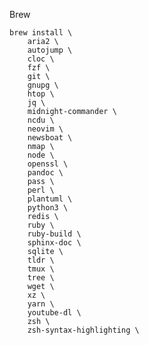 Brew

    brew install \
        aria2 \
        autojump \
        cloc \
        fzf \
        git \
        gnupg \
        htop \
        jq \
        midnight-commander \
        ncdu \
        neovim \
        newsboat \
        nmap \
        node \
        openssl \
        pandoc \
        pass \
        perl \
        plantuml \
        python3 \
        redis \
        ruby \
        ruby-build \
        sphinx-doc \
        sqlite \
        tldr \
        tmux \
        tree \
        wget \
        xz \
        yarn \
        youtube-dl \
        zsh \
        zsh-syntax-highlighting \
